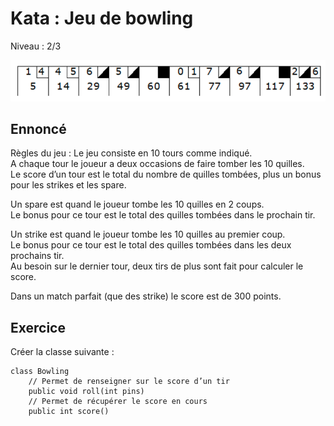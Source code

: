 # Kata : Jeu de bowling 
Niveau : 2/3

![Exemple de tableau de score](./bowling-score-board.png)

## Ennoncé
Règles du jeu :
Le jeu consiste en 10 tours comme indiqué.  
A chaque tour le joueur a deux occasions de faire tomber les 10 quilles.  
Le score d’un tour est le total du nombre de quilles tombées, plus un bonus pour les strikes et les spare.  

Un spare est quand le joueur tombe les 10 quilles en 2 coups.  
Le bonus pour ce tour est le total des quilles tombées dans le prochain tir.  

Un strike est quand le joueur tombe les 10 quilles au premier coup.  
Le bonus pour ce tour est le total des quilles tombées dans les deux prochains tir.  
Au besoin sur le dernier tour, deux tirs de plus sont fait pour calculer le score. 

Dans un match parfait (que des strike) le score est de 300 points.  

## Exercice
Créer la classe suivante : 
```
class Bowling
    // Permet de renseigner sur le score d’un tir 
    public void roll(int pins)
    // Permet de récupérer le score en cours 
    public int score()
```
